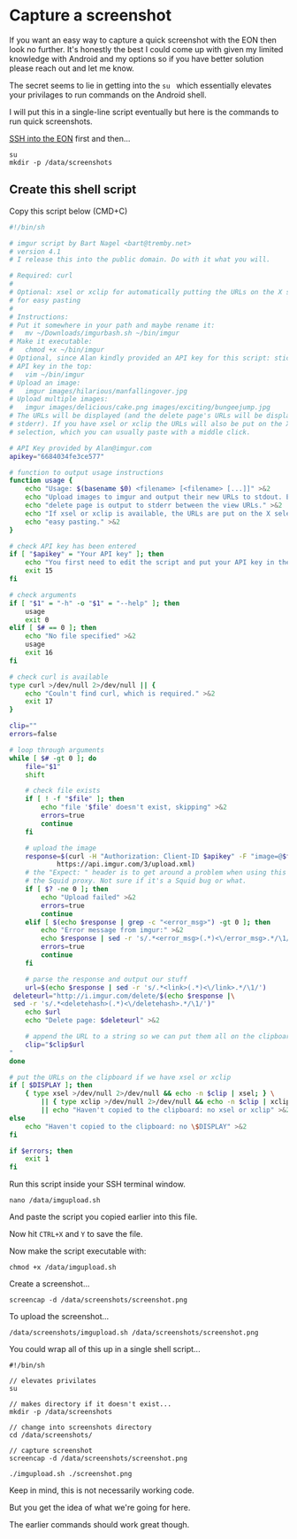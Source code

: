 # Capture a screenshot

If you want an easy way to capture a quick screenshot with the EON then look no further.  It's honestly the best I could come up with given my limited knowledge with Android and my options so if you have better solution please reach out and let me know.

The secret seems to lie in getting into the `su ` which essentially elevates your privilages to run commands on the Android shell.

I will put this in a single-line script eventually but here is the commands to run quick screenshots.

[SSH into the EON](/development/guides/connecting-to-eon-with-ssh.md) first and then...

```shell
su
mkdir -p /data/screenshots
```



## Create this shell script

Copy this script below (CMD+C)

```sh
#!/bin/sh

# imgur script by Bart Nagel <bart@tremby.net>
# version 4.1
# I release this into the public domain. Do with it what you will.

# Required: curl
#
# Optional: xsel or xclip for automatically putting the URLs on the X selection
# for easy pasting
#
# Instructions:
# Put it somewhere in your path and maybe rename it:
#   mv ~/Downloads/imgurbash.sh ~/bin/imgur
# Make it executable:
#   chmod +x ~/bin/imgur
# Optional, since Alan kindly provided an API key for this script: stick your
# API key in the top:
#   vim ~/bin/imgur
# Upload an image:
#   imgur images/hilarious/manfallingover.jpg
# Upload multiple images:
#   imgur images/delicious/cake.png images/exciting/bungeejump.jpg
# The URLs will be displayed (and the delete page's URLs will be displayed on
# stderr). If you have xsel or xclip the URLs will also be put on the X
# selection, which you can usually paste with a middle click.

# API Key provided by Alan@imgur.com
apikey="6684034fe3ce577"

# function to output usage instructions
function usage {
    echo "Usage: $(basename $0) <filename> [<filename> [...]]" >&2
    echo "Upload images to imgur and output their new URLs to stdout. Each one's" >&2
    echo "delete page is output to stderr between the view URLs." >&2
    echo "If xsel or xclip is available, the URLs are put on the X selection for" >&2
    echo "easy pasting." >&2
}

# check API key has been entered
if [ "$apikey" = "Your API key" ]; then
    echo "You first need to edit the script and put your API key in the variable near the top." >&2
    exit 15
fi

# check arguments
if [ "$1" = "-h" -o "$1" = "--help" ]; then
    usage
    exit 0
elif [ $# == 0 ]; then
    echo "No file specified" >&2
    usage
    exit 16
fi

# check curl is available
type curl >/dev/null 2>/dev/null || {
    echo "Couln't find curl, which is required." >&2
    exit 17
}

clip=""
errors=false

# loop through arguments
while [ $# -gt 0 ]; do
    file="$1"
    shift

    # check file exists
    if [ ! -f "$file" ]; then
        echo "file '$file' doesn't exist, skipping" >&2
        errors=true
        continue
    fi

    # upload the image
    response=$(curl -H "Authorization: Client-ID $apikey" -F "image=@$file" \
            https://api.imgur.com/3/upload.xml)
    # the "Expect: " header is to get around a problem when using this through
    # the Squid proxy. Not sure if it's a Squid bug or what.
    if [ $? -ne 0 ]; then
        echo "Upload failed" >&2
        errors=true
        continue
    elif [ $(echo $response | grep -c "<error_msg>") -gt 0 ]; then
        echo "Error message from imgur:" >&2
        echo $response | sed -r 's/.*<error_msg>(.*)<\/error_msg>.*/\1/' >&2
        errors=true
        continue
    fi

    # parse the response and output our stuff
    url=$(echo $response | sed -r 's/.*<link>(.*)<\/link>.*/\1/')
 deleteurl="http://i.imgur.com/delete/$(echo $response |\
 sed -r 's/.*<deletehash>(.*)<\/deletehash>.*/\1/')"
    echo $url
    echo "Delete page: $deleteurl" >&2

    # append the URL to a string so we can put them all on the clipboard later
    clip="$clip$url
"
done

# put the URLs on the clipboard if we have xsel or xclip
if [ $DISPLAY ]; then
    { type xsel >/dev/null 2>/dev/null && echo -n $clip | xsel; } \
        || { type xclip >/dev/null 2>/dev/null && echo -n $clip | xclip; } \
        || echo "Haven't copied to the clipboard: no xsel or xclip" >&2
else
    echo "Haven't copied to the clipboard: no \$DISPLAY" >&2
fi

if $errors; then
    exit 1
fi
```

Run this script inside your SSH terminal window.

```shell
nano /data/imgupload.sh
```

And paste the script you copied earlier into this file.

Now hit `CTRL+X` and `Y` to save the file.

Now make the script executable with:

```shell
chmod +x /data/imgupload.sh
```

Create a screenshot...

```shell
screencap -d /data/screenshots/screenshot.png
```

To upload the screenshot...

```shell
/data/screenshots/imgupload.sh /data/screenshots/screenshot.png
```

You could wrap all of this up in a single shell script...

```shell
#!/bin/sh

// elevates privilates
su

// makes directory if it doesn't exist...
mkdir -p /data/screenshots

// change into screenshots directory
cd /data/screenshots/

// capture screenshot
screencap -d /data/screenshots/screenshot.png

./imgupload.sh ./screenshot.png
```

Keep in mind, this is not necessarily working code.

But you get the idea of what we're going for here.

The earlier commands should work great though.